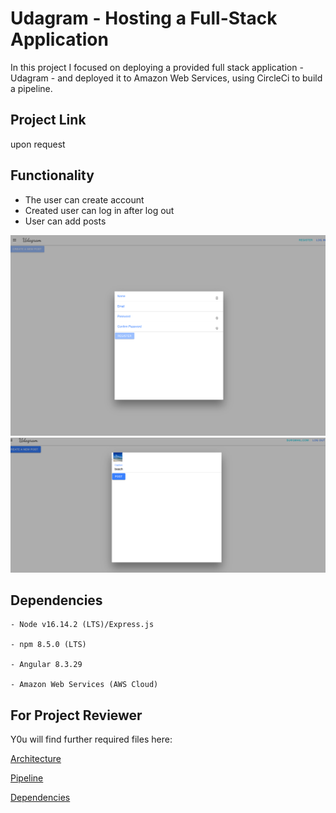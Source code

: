 # Udagram - Hosting a Full-Stack Application

In this project I focused on deploying a provided full stack application - Udagram - and deployed it to Amazon Web Services, using CircleCi to build a pipeline.

## Project Link

upon request

## Functionality

- The user can create account
- Created user can log in after log out
- User can add posts

![Registration](./screenshots/registration.png)
![Create post](./screenshots/create.png)

## Dependencies

```
- Node v16.14.2 (LTS)/Express.js

- npm 8.5.0 (LTS)

- Angular 8.3.29

- Amazon Web Services (AWS Cloud)

```

## For Project Reviewer

Y0u will find further required files here:

[Architecture](./documentation/Infrastructure_description.md)

[Pipeline](./documentation/Pipeline_description.md)

[Dependencies](./documentation/Application_dependencies.md)
